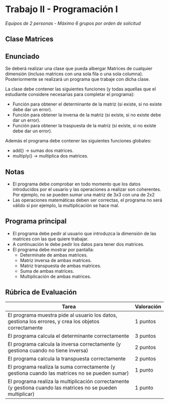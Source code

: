 # Trabajo II - Programación I

*Equipos de 2 personas* - *Máximo 6 grupos por orden de solicitud*

## Clase Matrices

## Enunciado
Se deberá realizar una clase que pueda albergar Matrices de cualquier dimensión (incluso matrices con una sola fila o una sola columna). Posteriormente se realizará un programa que trabaje con dicha clase.

La clase debe contener las siguientes funciones (y todas aquellas que el estudiante considere necesarias para completar el programa):

  - Función para obtener el determinante de la matriz (si existe, si no existe debe dar un error).
  - Función para obtener la inversa de la matriz (si existe, si no existe debe dar un error).
  - Función para obtener la traspuesta de la matriz (si existe, si no existe debe dar un error).
  
Además el programa debe contener las siguientes funciones globales:

  - add() -> sumas dos matrices.
  - multiply() -> multiplica dos matrices.
  
## Notas
  - El programa debe comprobar en todo momento que los datos introducidos por el usuario y las operaciones a realizar son coherentes. Por ejemplo, no se pueden sumar una matriz de 3x3 con una de 2x2
  - Las operaciones matemáticas deben ser correctas, el programa no será válido si por ejemplo, la multiplicación se hace mal.

## Programa principal
  - El programa debe pedir al usuario que introduzca la dimensión de las matrices con las que quiere trabajar.
  - A continuación le debe pedir los datos para tener dos matrices.
  - El programa debe mostrar por pantalla:
     - Determinate de ambas matrices.
     - Matriz inversa de ambas matrices.
     - Matriz transpuesta de ambas matrices.
     - Suma de ambas matrices.
     - Multiplicación de ambas matrices. 

## Rúbrica de Evaluación
| Tarea | Valoración  |
--|--|
|El programa muestra pide al usuario los datos, gestiona los errores, y crea los objetos correctamente| 1 puntos  |
|El programa calcula el determinante correctamente  | 3 puntos |
|El programa calcula la inversa correctamente (y gestiona cuando no tiene inversa) | 2 puntos |
|El programa calcula la transpuesta correctamente  | 2 puntos |
|El programa realiza la suma correctamente (y gestiona cuando las matrices no se pueden sumar) | 1 punto |
|El programa realiza la multiplicación correctamente (y gestiona cuando las matrices no se pueden multiplicar) | 1 punto |
